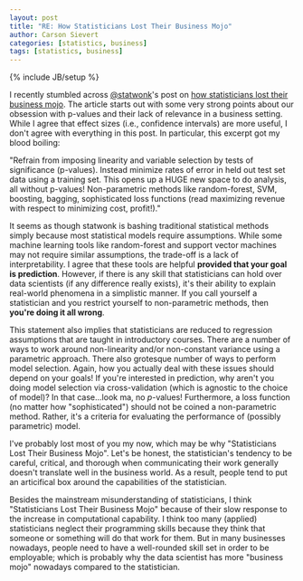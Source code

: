 ```yaml
---
layout: post
title: "RE: How Statisticians Lost Their Business Mojo"
author: Carson Sievert
categories: [statistics, business]
tags: [statistics, business]
---
```

{% include JB/setup %}

I recently stumbled across [@statwonk](https://twitter.com/statwonk)'s post on [how statisticians lost their business mojo](http://statwonk.github.io/blog/2013/10/11/how-statisticians-lost-their-business-mojo/). The article starts out with some very strong points about our obsession with p-values and their lack of relevance in a business setting. While I agree that effect sizes (i.e., confidence intervals) are more useful, I don't agree with everything in this post. In particular, this excerpt got my blood boiling:

"Refrain from imposing linearity and variable selection by tests of significance (p-values). Instead minimize rates of error in held out test set data using a training set. This opens up a HUGE new space to do analysis, all without p-values! Non-parametric methods like random-forest, SVM, boosting, bagging, sophisticated loss functions (read maximizing revenue with respect to minimizing cost, profit!)."

It seems as though statwonk is bashing traditional statistical methods simply because most statistical models require assumptions. While some machine learning tools like random-forest and support vector machines may not require similar assumptions, the trade-off is a lack of interpretability. I agree that these tools are helpful **provided that your goal is prediction**. However, if there is any skill that statisticians can hold over data scientists (if any difference really exists), it's their ability to explain real-world phenomena in a simplistic manner. If you call yourself a statistician and you restrict yourself to non-parametric methods, then **you're doing it all wrong**. 

This statement also implies that statisticians are reduced to regression assumptions that are taught in introductory courses. There are a number of ways to work around non-linearity and/or non-constant variance using a parametric approach. There also grotesque number of ways to perform model selection. Again, how you actually deal with these issues should depend on your goals! If you're interested in prediction, why aren't you doing model selection via cross-validation (which is agnostic to the choice of model)? In that case...look ma, no $p$-values! Furthermore, a loss function (no matter how "sophisticated") should not be coined a non-parametric method. Rather, it's a criteria for evaluating the performance of (possibly parametric) model.

I've probably lost most of you my now, which may be why "Statisticians Lost Their Business Mojo". Let's be honest, the statistician's tendency to be careful, critical, and thorough when communicating their work generally doesn't translate well in the business world. As a result, people tend to put an articifical box around the capabilities of the statistician.

Besides the mainstream misunderstanding of statisticians, I think "Statisticians Lost Their Business Mojo" because of their slow response to the increase in computational capability. I think too many (applied) statisticians neglect their programming skills because they think that someone or something will do that work for them. But in many businesses nowadays, people need to have a well-rounded skill set in order to be employable; which is probably why the data scientist has more "business mojo" nowadays compared to the statistician.
